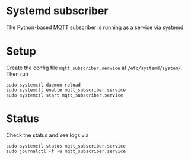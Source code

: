 # Systemd subscriber
The Python-based MQTT subscriber is running as a service via systemd.

# Setup
Create the config file `mqtt_subscriber.service` at `/etc/systemd/system/`. Then run

    sudo systemctl daemon-reload
    sudo systemctl enable mqtt_subscriber.service
    sudo systemctl start mqtt_subscriber.service

# Status

Check the status and see logs via

    sudo systemctl status mqtt_subscriber.service
    sudo journalctl -f -u mqtt_subscriber.service